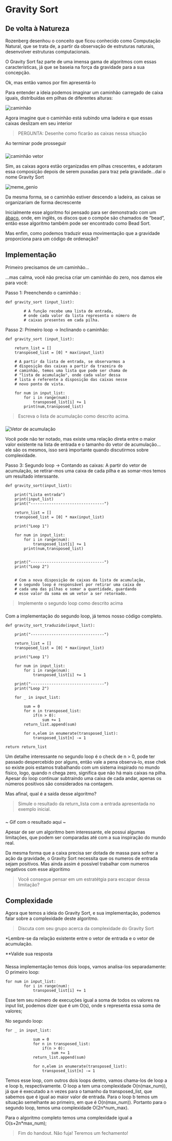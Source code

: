 Gravity Sort
=================

De volta à Natureza
--------------------

Rozenberg desenhou o conceito que ficou conhecido como Computação Natural, que se trata de, a partir da observação de estruturas naturais, desenvolver estruturas computacionais.

O Gravity Sort faz parte de uma imensa gama de algoritmos com essas características, já que se baseia na força da gravidade para a sua concepção.

Ok, mas então vamos por fim apresentá-lo

Para entender a ideia podemos imaginar um caminhão carregado de caixa iguais, distribuídas em pilhas de diferentes alturas:

![caminhão](Novo-caminhão.png)

Agora imagine que o caminhão está subindo uma ladeira e que essas caixas deslizam em seu interior

>PERGUNTA: Desenhe como ficarão as caixas nessa situação

Ao terminar pode prosseguir

###

![caminhão vetor](Novo-caminhão-2.png)

Sim, as caixas agora estão organizadas em pilhas crescentes, e adotaram essa composição depois de serem puxadas para traz pela gravidade...daí o nome Gravity Sort

![meme_genio](meme.jpg)

Da mesma forma, se o caminhão estiver descendo a ladeira, as caixas se organizariam de forma decrescente

Inicialmente esse algoritmo foi pensado para ser demonstrado com um [ábaco](https://pt.wikipedia.org/wiki/%C3%81baco), onde, em inglês, os discos que o compõe são chamados de “bead”, então esse algoritmo também pode ser encontrado como Bead Sort.

Mas enfim, como podemos traduzir essa movimentação que a gravidade proporciona para um código de ordenação?

Implementação
--------------------

Primeiro precisamos de um caminhão...

...mas calma, você não precisa criar um caminhão do zero, nos damos ele para você:

Passo 1: Preenchendo o caminhão :
    
    def gravity_sort (input_list): 

            # A função recebe uma lista de entrada, 
            # onde cada valor da lista representa o número de 
            # caixas presentes em cada pilha.


Passo 2: Primeiro loop -> Inclinando o caminhão:
    
    def gravity_sort (input_list): 
        
        return_list = []
        transposed_list = [0] * max(input_list)

        # A partir da lista de entrada, se observarmos a
        # disposição das caixas a partir da trazeira do 
        # caminhão, temos uma lista que pode ser chama de
        # "lista de acumulação", onde cada valor dessa 
        # lista é referente a disposição das caixas nesse 
        # novo ponto de vista.
        
        for num in input_list:
            for i in range(num):
                transposed_list[i] += 1
            print(num,transposed_list)

>Escreva o lista de acumulação como descrito acima.

###
   
![Vetor de acumulação](Novo-caminhão-3.png)

Você pode não ter notado, mas existe uma relação direta entre o maior valor existente na lista de entrada e o tamanho do vetor de acumulação...
ele são os mesmos, isso será importante quando discutirmos sobre complexidade. 

Passo 3: Segundo loop -> Contando as caixas:
A partir do vetor de acumulação, se retirar-mos uma caixa de cada pilha e as somar-mos temos um resultado interssante.

    def gravity_sort(input_list):
        
        print("Lista entrada")
        print(input_list)
        print("--------------------------------")
        
        return_list = []
        transposed_list = [0] * max(input_list)
        
        print("Loop 1")
        
        for num in input_list:
            for i in range(num):
                transposed_list[i] += 1
            print(num,transposed_list)
                
        
        print("--------------------------------")
        print("Loop 2")
        

        # Com a nova disposição de caixas da lista de acumulação,
        # o segundo loop é responsável por retirar uma caixa de 
        # cada uma das pilhas e somar a quantidade, guardando 
        # esse valor da soma em um vetor a ser retornado.


>Implemente o segundo loop como descrito acima

###


Com a implementação do segundo loop, já temos nosso código completo.
    
    def gravity_sort_traduzido(input_list):

        print("--------------------------------")

        return_list = []
        transposed_list = [0] * max(input_list)
        
        print("Loop 1")
        
        for num in input_list:
            for i in range(num):
                transposed_list[i] += 1
        
        print("--------------------------------")
        print("Loop 2")

        for _ in input_list:

            sum = 0
            for n in transposed_list:
                if(n > 0): 
                    sum += 1
            return_list.append(sum)

            for n,elem in enumerate(transposed_list):
                transposed_list[n] -= 1

    return return_list

Um detalhe interessante no segundo loop é o check de n > 0, pode ter passado despercebido por alguns, então vale a pena observa-lo, esse chek so existe pois estamos trabalhando com um sistema inspirado no mundo físico, logo, quando n chega zero, significa que não há mais caixas na pilha. Apesar do loop continuar subtraindo uma caixa de cada andar, apenas os números positivos são considerados na contagem.

Mas afinal, qual é a saída desse algoritmo?

>Simule o resultado da return_lista com a entrada apresentada no exemplo inicial.

###

~ Gif com o resultado aqui ~

Apesar de ser um algoritmo bem interessante, ele possui algumas limitações, que podem ser comparadas até com a sua inspiração do mundo real.

Da mesma forma que a caixa precisa ser dotada de massa para sofrer a ação da gravidade, o Gravity Sort necessita que os numeros de entrada sejam positivos.
Mas ainda assim é possível trabalhar com numeros negativos com esse algoritimo

>Você consegue pensar em um estratétgia para escapar dessa limitação?

###

Complexidade
--------------------
Agora que temos a ideia do Gravity Sort, e sua implementação, podemos falar sobre a complexidade deste algoritmo.

>Discuta com seu grupo acerca da complexidade do Gravity Sort

*Lembre-se da relação existente entre o vetor de entrada e o vetor de acumulação.

**Valide sua resposta

###

Nessa implementação temos dois loops, vamos analisa-los separadamente:
O primeiro loop:
    
    for num in input_list:
            for i in range(num):
                transposed_list[i] += 1

Esse tem seu número de execuções igual a soma de todos os valores na input list, podemos dizer que é um O(s), onde s representa essa soma de valores;

No segundo loop:

    for _ in input_list:

                sum = 0
                for n in transposed_list:
                    if(n > 0): 
                        sum += 1
                return_list.append(sum)

                for n,elem in enumerate(transposed_list):
                    transposed_list[n] -= 1

Temos esse loop, com outros dois loops dentro, vamos chama-los de loop a e loop b, respectivamente. O loop a tem uma complexidade O(n(max_num)), já que é executado a n vezes para o tamanho da transposed_list, que sabemos que é igual ao maior valor de entrada. Para o loop b temos um situação semelhante ao primeiro, em que é O(n(max_num)). Portanto para o segundo loop, temos uma complexidade O(2n*num_max).

Para o algoritmo completo temos uma complexidade igual a O(s+2n*max_num);

> Fim do handout. Não fuja! Teremos um fechamento!



